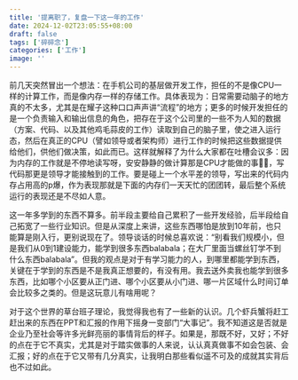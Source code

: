 ```yaml
---
title: '提离职了，复盘一下这一年的工作'
date: 2024-12-02T23:05:55+08:00
draft: false
tags: ['碎碎念']
categories: ['工作']
image: ''
---
```

前几天突然冒出一个想法：在手机公司的基层做开发工作，担任的不是像CPU一样的计算工作，而是像内存一样的存储工作。具体表现为：日常需要动脑子的地方真的不太多，尤其是在耀子这种口口声声讲“流程”的地方；更多的时候开发担任的是一个负责输入和输出信息的角色，把存在于这个公司里的一些不为人知的数据（方案、代码、以及其他鸡毛蒜皮的工作）读取到自己的脑子里，使之进入运行态，然后在真正的CPU（譬如领导或者架构师）进行工作的时候把这些数据提供给他们，供他们做决策，如此而已。这样就解释了为什么大家都在吐槽会议多：因为内存的工作就是不停地读写呀，安安静静的做计算那是CPU才能做的事😮‍💨，写代码那更是领导才能接触到的工作。要是碰上一个水平差的领导，写出来的代码内存占用高的p爆，作为表现那就是下面的内存们一天天忙的团团转，最后整个系统运行的表现还是不尽如人意。

这一年多学到的东西不算多。前半段主要给自己累积了一些开发经验，后半段给自己拓宽了一些行业知识。但是从深度上来讲，这些东西哪怕是放到10年前，也只能算是刚入行，更别说现在了。领导谈话的时候总喜欢说：“别看我们规模小，但是我们从0到1建设能力，能学到很多东西balabala；在大厂里面当螺丝钉学不到什么东西balabala”。但我的观点是对于有学习能力的人，到哪里都能学到东西，关键在于学到的东西是不是我真正想要的，有没有用。我去送外卖我也能学到很多东西，比如哪个小区要从正门进、哪个小区要从小门进、哪一片区域什么时间订单会比较多之类的。但是这玩意儿有啥用呢？

对于这个世界的草台班子理论，我觉得我也有了一些新的认识。几个虾兵蟹将赶工赶出来的东西在PPT和汇报的作用下摇身一变部门“大事记”。我不知道这是否就是企业乃至社会等许多光鲜亮丽的事情背后的样子。如果是，那既不好，又好；不好的点在于它不真实，尤其是对于踏实做事的人来说，认认真真做事不如会包装、会汇报；好的点在于它又带有几分真实，让我明白那些看似遥不可及的成就其实背后也不过如此。
